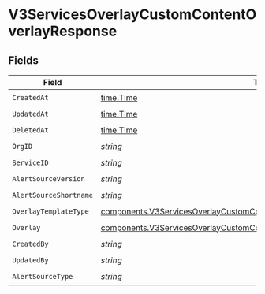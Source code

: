# V3ServicesOverlayCustomContentOverlayResponse


## Fields

| Field                                                                                                                                                                      | Type                                                                                                                                                                       | Required                                                                                                                                                                   | Description                                                                                                                                                                |
| -------------------------------------------------------------------------------------------------------------------------------------------------------------------------- | -------------------------------------------------------------------------------------------------------------------------------------------------------------------------- | -------------------------------------------------------------------------------------------------------------------------------------------------------------------------- | -------------------------------------------------------------------------------------------------------------------------------------------------------------------------- |
| `CreatedAt`                                                                                                                                                                | [time.Time](https://pkg.go.dev/time#Time)                                                                                                                                  | :heavy_check_mark:                                                                                                                                                         | N/A                                                                                                                                                                        |
| `UpdatedAt`                                                                                                                                                                | [time.Time](https://pkg.go.dev/time#Time)                                                                                                                                  | :heavy_check_mark:                                                                                                                                                         | N/A                                                                                                                                                                        |
| `DeletedAt`                                                                                                                                                                | [time.Time](https://pkg.go.dev/time#Time)                                                                                                                                  | :heavy_check_mark:                                                                                                                                                         | N/A                                                                                                                                                                        |
| `OrgID`                                                                                                                                                                    | *string*                                                                                                                                                                   | :heavy_check_mark:                                                                                                                                                         | N/A                                                                                                                                                                        |
| `ServiceID`                                                                                                                                                                | *string*                                                                                                                                                                   | :heavy_check_mark:                                                                                                                                                         | N/A                                                                                                                                                                        |
| `AlertSourceVersion`                                                                                                                                                       | *string*                                                                                                                                                                   | :heavy_check_mark:                                                                                                                                                         | N/A                                                                                                                                                                        |
| `AlertSourceShortname`                                                                                                                                                     | *string*                                                                                                                                                                   | :heavy_check_mark:                                                                                                                                                         | N/A                                                                                                                                                                        |
| `OverlayTemplateType`                                                                                                                                                      | [components.V3ServicesOverlayCustomContentOverlayResponseOverlayTemplateType](../../models/components/v3servicesoverlaycustomcontentoverlayresponseoverlaytemplatetype.md) | :heavy_check_mark:                                                                                                                                                         | N/A                                                                                                                                                                        |
| `Overlay`                                                                                                                                                                  | [components.V3ServicesOverlayCustomContent](../../models/components/v3servicesoverlaycustomcontent.md)                                                                     | :heavy_check_mark:                                                                                                                                                         | N/A                                                                                                                                                                        |
| `CreatedBy`                                                                                                                                                                | *string*                                                                                                                                                                   | :heavy_check_mark:                                                                                                                                                         | N/A                                                                                                                                                                        |
| `UpdatedBy`                                                                                                                                                                | *string*                                                                                                                                                                   | :heavy_check_mark:                                                                                                                                                         | N/A                                                                                                                                                                        |
| `AlertSourceType`                                                                                                                                                          | *string*                                                                                                                                                                   | :heavy_check_mark:                                                                                                                                                         | N/A                                                                                                                                                                        |
